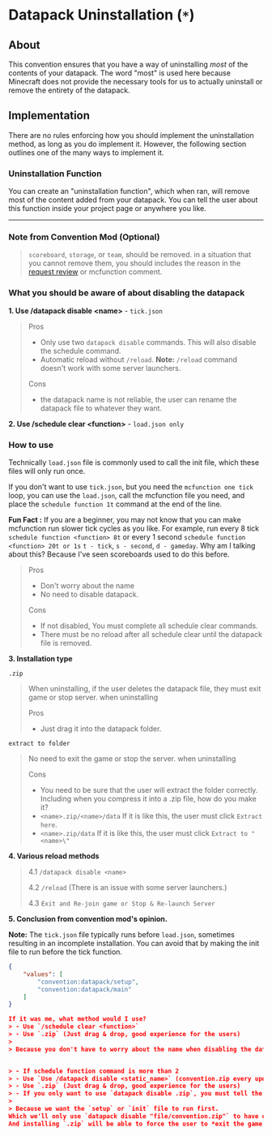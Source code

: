 # Datapack Uninstallation (`*`)

## About

This convention ensures that you have a way of uninstalling *most* of the contents of your datapack. The word "most" is used here because Minecraft does not provide the necessary tools for us to actually uninstall or remove the entirety of the datapack.

## Implementation

There are no rules enforcing how you should implement the uninstallation method, as long as you do implement it. However, the following section outlines one of the many ways to implement it.

### Uninstallation Function

You can create an "uninstallation function", which when ran, will remove most of the content added from your datapack. You can tell the user about this function inside your project page or anywhere you like.

--------------------

### **Note from Convention Mod (Optional)**
> `scoreboard`, `storage`, or `team`, should be removed. 
> in a situation that you cannot remove them, you should includes the reason in the [request review](https://github.com/mc-datapacks/review-tracker/issues) or mcfunction comment.


###  **What you should be aware of about disabling the datapack**

**1. Use /datapack disable \<name>** - `tick.json`
> Pros
> - Only use two `datapack disable` commands. This will also disable the schedule command.
> - Automatic reload without `/reload`. **Note:** `/reload` command doesn't work with some 
server launchers.
>
> Cons
> - the datapack name is not reliable, the user can rename the datapack file to whatever they want.

**2. Use /schedule clear \<function>** - `load.json only`
### **How to use**
Technically `load.json` file is commonly used to call the init file, which these files will only run once.

If you don't want to use `tick.json`, but you need the `mcfunction one tick` loop, you can use the `load.json`, call the mcfunction file you need, and place the `schedule function 1t` command at the end of the line.

**Fun Fact :** If you are a beginner, you may not know that you can make mcfunction run slower tick cycles as you like.
For example, run every 8 tick `schedule function <function> 8t` or every 1 second `schedule function <function> 20t or 1s` `t - tick`, `s - second`, `d - gameday`. Why am I talking about this? Because I've seen scoreboards used to do this before.

> Pros
> - Don't worry about the name 
> - No need to disable datapack.
>
> Cons
> - If not disabled, You must complete all schedule clear commands.
> - There must be no reload after all schedule clear until the datapack file is removed.

**3. Installation type**

`.zip`
> When uninstalling, if the user deletes the datapack file, they must exit game or stop server. when uninstalling 
>
> Pros
> - Just drag it into the datapack folder. 

`extract to folder`
> No need to exit the game or stop the server. when uninstalling
>
> Cons
> - You need to be sure that the user will extract the folder correctly. Including when you compress it into a .zip file, how do you make it?
> - `<name>.zip/<name>/data`
If it is like this, the user must click `Extract here`.
> - `<name>.zip/data`
If it is like this, the user must click `Extract to "<name>\"`

**4. Various reload methods**


 > 4.1 `/datapack disable <name>`
 >
 > 4.2 `/reload` (There is an issue with some server launchers.)
 >
 > 4.3 `Exit and Re-join game or Stop & Re-launch Server`

**5. Conclusion from convention mod's opinion.**


**Note:** The `tick.json` file typically runs before `load.json`, sometimes resulting in an incomplete installation. You can avoid that by making the init file to run before the tick function.
```json
{
    "values": [
        "convention:datapack/setup",
        "convention:datapack/main"
    ]
}

If it was me, what method would I use? 
> - Use `/schedule clear <function>` 
> - Use `.zip` (Just drag & drop, good experience for the users)
> 
> Because you don't have to worry about the name when disabling the datapack. And installing the `.zip` file will force the user to *exit the game or stop the server (reload method 3.3)* to delete the datapack file. Because the datapack is not disabled.


> - If schedule function command is more than 2
> - Use `Use /datapack disable <static_name>` (convention.zip every update)
> - Use `.zip` (Just drag & drop, good experience for the users)
> - If you only want to use `datapack disable .zip`, you must tell the user not to extract the files.
> 
> Because we want the `setup` or `init` file to run first.
Which we'll only use `datapack disable "file/convention.zip"` to have everything disabled in one command, with prohibits users from extracting files.
And installing `.zip` will be able to force the user to *exit the game or stop the server (reload method 3.3)* to delete the datapack file. 